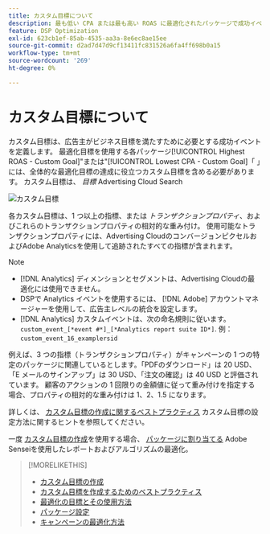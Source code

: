 ```yaml
---
title: カスタム目標について
description: 最も低い CPA または最も高い ROAS に最適化されたパッケージで成功イベントを定義するためのカスタム目標について説明します。
feature: DSP Optimization
exl-id: 623cb1ef-85ab-4535-aa3a-8e6ec8ae15ee
source-git-commit: d2ad7d47d9cf13411fc831526a6fa4ff698b0a15
workflow-type: tm+mt
source-wordcount: '269'
ht-degree: 0%

---
```


# カスタム目標について

カスタム目標は、広告主がビジネス目標を満たすために必要とする成功イベントを定義します。 最適化目標を使用する各パッケージ[!UICONTROL Highest ROAS - Custom Goal]&quot;または&quot;[!UICONTROL Lowest CPA - Custom Goal]「 」には、全体的な最適化目標の達成に役立つカスタム目標を含める必要があります。 カスタム目標は、 *目標* Advertising Cloud Search

![カスタム目標](/help/dsp/assets/objective-goals.png)

各カスタム目標は、1 つ以上の指標、または *トランザクションプロパティ*、およびこれらのトランザクションプロパティの相対的な重み付け。 使用可能なトランザクションプロパティには、Advertising CloudのコンバージョンピクセルおよびAdobe Analyticsを使用して追跡されたすべての指標が含まれます。

>[!NOTE]
>
>* [!DNL Analytics] ディメンションとセグメントは、Advertising Cloudの最適化には使用できません。
>* DSPで Analytics イベントを使用するには、 [!DNL Adobe] アカウントマネージャーを使用して、広告主レベルの統合を設定します。
>* [!DNL Analytics] カスタムイベントは、次の命名規則に従います。 `custom_event_[*event #*]_[*Analytics report suite ID*]`. 例： `custom_event_16_examplersid`


例えば、3 つの指標（トランザクションプロパティ）がキャンペーンの 1 つの特定のパッケージに関連しているとします。「PDFのダウンロード」は 20 USD、「E メールのサインアップ」は 30 USD、「注文の確認」は 40 USD と評価されています。 顧客のアクションの 1 回限りの金額値に従って重み付けを指定する場合、プロパティの相対的な重み付けは 1、2、1.5 になります。

詳しくは、 [カスタム目標の作成に関するベストプラクティス](custom-goal-best-practices.md) カスタム目標の設定方法に関するヒントを参照してください。

一度 [カスタム目標の作成](custom-goal-create.md)を使用する場合、 [パッケージに割り当てる](/help/dsp/campaign-management/packages/package-settings.md) Adobe Senseiを使用したレポートおよびアルゴリズムの最適化。

>[!MORELIKETHIS]
>
>* [カスタム目標の作成](custom-goal-create.md)
>* [カスタム目標を作成するためのベストプラクティス](custom-goal-best-practices.md)
>* [最適化の目標とその使用方法](optimization-goals.md)
>* [パッケージ設定](/help/dsp/campaign-management/packages/package-settings.md)
> * [キャンペーンの最適化方法](optimization-how-dsp-optimizes-campaigns.md)

